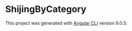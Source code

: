# ShijingByCategory

This project was generated with [Angular CLI](https://github.com/angular/angular-cli) version 9.0.5.
